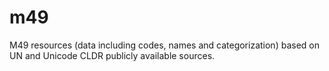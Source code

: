 # m49
M49 resources (data including codes, names and categorization) based on UN and Unicode CLDR publicly available sources.
